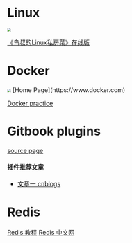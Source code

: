 # Linux

<img src="https://www.xiaogegh.com/uploads/200705/1-200F51U343Q2.png" style="zoom: 50%;" />

[《鸟叔的Linux私房菜》在线版](https://wizardforcel.gitbooks.io/vbird-linux-basic-4e/content/)

# Docker

<img src="https://www.docker.com/wp-content/uploads/2021/09/Docker-build.png" style="zoom:50%;" />
[Home Page](https://www.docker.com)

[Docker practice](https://vuepress.mirror.docker-practice.com/)

# Gitbook plugins

[source page](https://www.npmjs.com/)

#### 插件推荐文章

- [文章一 cnblogs](https://www.cnblogs.com/snowdreams1006/p/10680684.html)

# Redis

[Redis 教程](https://www.runoob.com/redis/redis-partitioning.html)
[Redis 中文网](https://www.redis.net.cn/)
